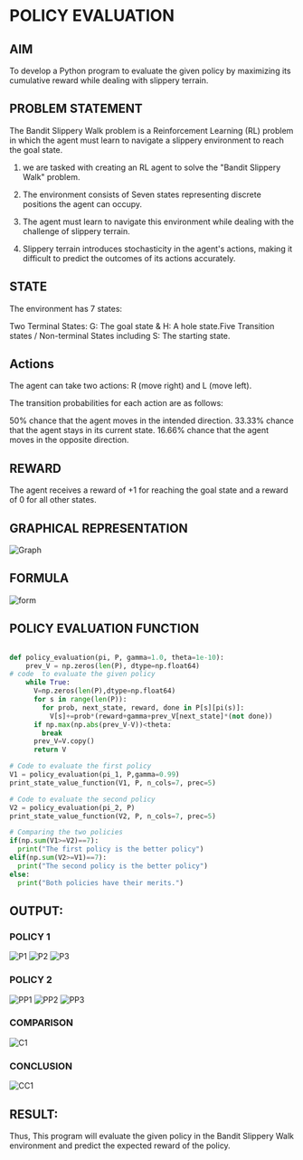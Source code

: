 # POLICY EVALUATION

## AIM
To develop a Python program to evaluate the given policy by maximizing its cumulative reward while dealing with slippery terrain.

## PROBLEM STATEMENT
The Bandit Slippery Walk problem is a Reinforcement Learning (RL) problem in which the agent must learn to navigate a slippery environment to reach the goal state.

1. we are tasked with creating an RL agent to solve the "Bandit Slippery Walk" problem.

2. The environment consists of Seven states representing discrete positions the agent can occupy.

3. The agent must learn to navigate this environment while dealing with the challenge of slippery terrain.

4. Slippery terrain introduces stochasticity in the agent's actions, making it difficult to predict the outcomes of its actions accurately.

## STATE
The environment has 7 states:

Two Terminal States: G: The goal state & H: A hole state.Five Transition states / Non-terminal States including S: The starting state.

## Actions
The agent can take two actions: R (move right) and L (move left). 

The transition probabilities for each action are as follows:

50% chance that the agent moves in the intended direction.
33.33% chance that the agent stays in its current state.
16.66% chance that the agent moves in the opposite direction.

## REWARD
The agent receives a reward of +1 for reaching the goal state and a reward of 0 for all other states.

## GRAPHICAL REPRESENTATION
![Graph](https://github.com/Pravinrajj/rl-policy-evaluation/assets/117917674/81942bf3-5a4d-455c-be48-b7aa74de98b3)

## FORMULA
![form](https://github.com/Pravinrajj/rl-policy-evaluation/assets/117917674/5e063a00-1ed5-4f4a-ab35-d9e9a13e1cc8)

## POLICY EVALUATION FUNCTION
~~~python

def policy_evaluation(pi, P, gamma=1.0, theta=1e-10):
    prev_V = np.zeros(len(P), dtype=np.float64)
# code  to evaluate the given policy
    while True:
      V=np.zeros(len(P),dtype=np.float64)
      for s in range(len(P)):
        for prob, next_state, reward, done in P[s][pi(s)]:
          V[s]+=prob*(reward+gamma+prev_V[next_state]*(not done))
      if np.max(np.abs(prev_V-V))<theta:
        break
      prev_V=V.copy()
      return V

# Code to evaluate the first policy
V1 = policy_evaluation(pi_1, P,gamma=0.99)
print_state_value_function(V1, P, n_cols=7, prec=5)

# Code to evaluate the second policy
V2 = policy_evaluation(pi_2, P)
print_state_value_function(V2, P, n_cols=7, prec=5)

# Comparing the two policies
if(np.sum(V1>=V2)==7):
  print("The first policy is the better policy")
elif(np.sum(V2>=V1)==7):
  print("The second policy is the better policy")
else:
  print("Both policies have their merits.")
~~~
## OUTPUT:
### POLICY 1
![P1](https://github.com/Pravinrajj/rl-policy-evaluation/assets/117917674/32634a57-1a5b-44bd-bb66-b12b8bce611e)
![P2](https://github.com/Pravinrajj/rl-policy-evaluation/assets/117917674/96c8e7be-40ab-4611-a9b8-3ac716ec3914)
![P3](https://github.com/Pravinrajj/rl-policy-evaluation/assets/117917674/3089dee7-6bba-48a4-a733-3b3180aefc2d)

### POLICY 2
![PP1](https://github.com/Pravinrajj/rl-policy-evaluation/assets/117917674/f2bb7a4c-0728-4b73-b7ef-236aaaf0b84f)
![PP2](https://github.com/Pravinrajj/rl-policy-evaluation/assets/117917674/61d21b8d-2da5-482e-b46a-3603bc87279c)
![PP3](https://github.com/Pravinrajj/rl-policy-evaluation/assets/117917674/d93717d1-f154-4561-bbbb-259a9bcd631c)

### COMPARISON
![C1](https://github.com/Pravinrajj/rl-policy-evaluation/assets/117917674/62f43928-10c2-4e81-8a93-57a06662a299)

### CONCLUSION
![CC1](https://github.com/Pravinrajj/rl-policy-evaluation/assets/117917674/be819cad-905e-4ecd-b80e-366070380f8b)

## RESULT:
Thus, This program will evaluate the given policy in the Bandit Slippery Walk environment and predict the expected reward of the policy.
